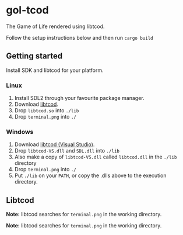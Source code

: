 # gol-tcod

The Game of Life rendered using libtcod.

Follow the setup instructions below and then run `cargo build`

## Getting started
Install SDK and libtcod for your platform.


### Linux

1. Install SDL2 through your favourite package manager.
2. Download [libtcod](http://roguecentral.org/doryen/libtcod/download/).
3. Drop `libtcod.so` into `./lib`
4. Drop `terminal.png` into `./`


### Windows

1. Download [libtcod (Visual Studio)](http://roguecentral.org/doryen/libtcod/download/).
2. Drop `libtcod-VS.dll` and `SDL.dll` into `./lib`
3. Also make a copy of `libtcod-VS.dll` called `libtcod.dll` in the `./lib` directory
4. Drop `terminal.png` into `./`
5. Put `./lib` on your `PATH`, or copy the .dlls above to the execution directory.

## Libtcod

**Note:** libtcod searches for `terminal.png` in the working directory.

**Note:** libtcod searches for `terminal.png` in the working directory.
